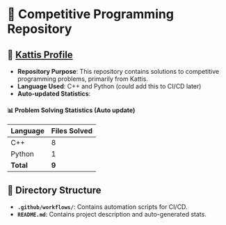 # 🌟 Competitive Programming Repository

## 🔗 [Kattis Profile](https://open.kattis.com/users/simon-winther-albertsen)

- **Repository Purpose**: This repository contains solutions to competitive programming problems, primarily from Kattis.
- **Language Used**: C++ and Python (could add this to CI/CD later)
- **Auto-updated Statistics**:

<!-- START_SOLVED_STATS -->
#### 📊 Problem Solving Statistics (Auto update)

| Language | Files Solved |
|----------|--------------|
| C++ | 8 |
| Python | 1 |
| **Total** | **9** |

<!-- END_SOLVED_STATS -->

## 📂 Directory Structure

- **`.github/workflows/`**: Contains automation scripts for CI/CD.
- **`README.md`**: Contains project description and auto-generated stats.
